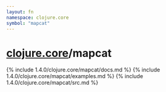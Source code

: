 ```yaml
---
layout: fn
namespace: clojure.core
symbol: "mapcat"
---
```


# [clojure.core](../)/mapcat

{% include 1.4.0/clojure.core/mapcat/docs.md %}
{% include 1.4.0/clojure.core/mapcat/examples.md %}
{% include 1.4.0/clojure.core/mapcat/src.md %}

